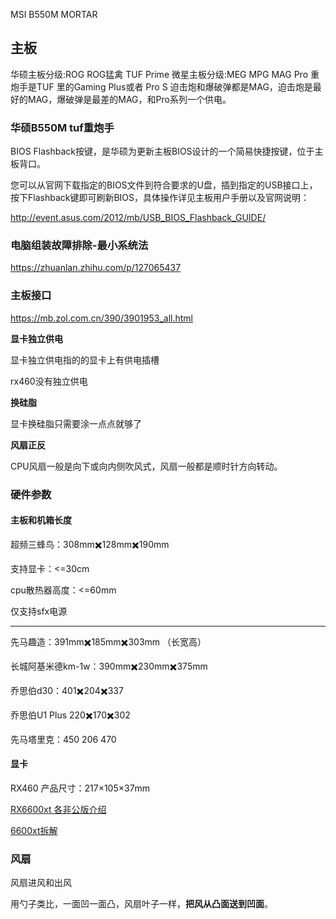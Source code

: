 MSI B550M MORTAR





## 主板

华硕主板分级:ROG ROG猛禽 TUF Prime
微星主板分级:MEG MPG MAG Pro
重炮手是TUF 里的Gaming Plus或者 Pro S
迫击炮和爆破弹都是MAG，迫击炮是最好的MAG，爆破弹是最差的MAG，和Pro系列一个供电。



### 华硕B550M tuf重炮手

BIOS Flashback按键，是华硕为更新主板BIOS设计的一个简易快捷按键，位于主板背口。

您可以从官网下载指定的BIOS文件到符合要求的U盘，插到指定的USB接口上，按下Flashback键即可刷新BIOS，具体操作详见主板用户手册以及官网说明：

http://event.asus.com/2012/mb/USB_BIOS_Flashback_GUIDE/

### 电脑组装故障排除-最小系统法

https://zhuanlan.zhihu.com/p/127065437



### 主板接口

https://mb.zol.com.cn/390/3901953_all.html







**显卡独立供电**

显卡独立供电指的的显卡上有供电插槽

rx460没有独立供电



**换硅脂**

显卡换硅脂只需要涂一点点就够了



**风扇正反**

CPU风扇一般是向下或向内侧吹风式，风扇一般都是顺时针方向转动。





### 硬件参数

#### 主板和机箱长度

超频三蜂鸟：308mm✖️128mm✖️190mm

支持显卡：<=30cm

cpu散热器高度：<=60mm

仅支持sfx电源

---

先马趣造：391mm✖️185mm✖️303mm （长宽高）

长城阿基米德km-1w：390mm✖️230mm✖️375mm

乔思伯d30：401✖️204✖️337

乔思伯U1 Plus 220✖️170✖️302

先马塔里克：450 206 470

#### 显卡

RX460 产品尺寸：217×105×37mm



[RX6600xt 各非公版介绍](https://zhuanlan.zhihu.com/p/398818793)

[6600xt拆解](https://zhuanlan.zhihu.com/p/399457369)



### 风扇

风扇进风和出风

用勺子类比，一面凹一面凸，风扇叶子一样，**把风从凸面送到凹面**。
